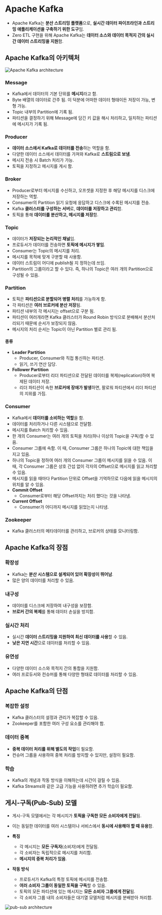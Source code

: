 # Apache Kafka

* Apache Kafka는 **분산 스트리밍 플랫폼**으로, **실시간 데이터 파이프라인과 스트리밍 애플리케이션을 구축하기 위한 도구**임.  
* Zero ETL 구현을 위해 Apache Kafka는 **데이터 소스와 데이터 목적지 간의 실시간 데이터 스트리밍을 지원**함.

## Apache Kafka의 아키텍처

![Apache Kafka architecture](https://github.com/LeeWooJung/ETLtoZeroETL/assets/31682438/c7014fe7-858e-403d-8f33-0c857b089bad)

### Message

* Kafka에서 데이터의 기본 단위를 **메시지**라고 함.
* Byte 배열의 데이터로 간주 됨. 이 덕분에 어떠한 데이터 형태이든 저장이 가능, 변형 가능.
* Topic 내부의 Partition에 기록 됨.
* 파티션을 결정하기 위해 Message에 담긴 키 값을 해시 처리하고, 일치하는 파티션에 메시지가 기록 됨.

### Producer

* **데이터 소스에서 Kafka로 데이터를 전송**하는 역할을 함.
* 다양한 데이터 소스에서 데이터를 가져와 Kafka로 **스트림으로 보냄**.
* 메시지 전송 시 Batch 처리가 가능.
* 토픽을 지정하고 메시지를 게시 함.

### Broker

* Producer로부터 메시지를 수신하고, 오프셋을 지정한 후 해당 메시지를 디스크에 저장하는 역할.
* Consumer의 Partition 읽기 요청에 응답하고 디스크에 수록된 메시지를 전송.
* Kafka **클러스터를 구성하는 서버**로, **데이터를 저장하고 관리**함.
* 토픽을 통해 **데이터를 분산하고, 메시지를 저장**함.

### Topic

* 데이터가 **저장되는 논리적인 채널**임.
* 프로듀서가 데이터를 전송하면 **토픽에 메시지가 쌓임**.
* Consumer는 Topic의 메시지를 처리.
* 메시지를 목적에 맞게 구분할 때 사용함.
* 데이터 스트림이 어디에 publish될 지 정하는데 쓰임.
* Partition의 그룹이라고 할 수 있다. 즉, 하나의 Topic은 여러 개의 Partition으로 구성될 수 있음.

### Partition

* 토픽은 **파티션으로 분할되어 병렬 처리**를 가능하게 함.
* 각 파티션은 **여러 브로커에 분산 저장**됨.
* 파티션 내부의 각 메시지는 offset으로 구분 됨.
* 파티션이 여러개라면 Kafka 클러스터가 Round Robin 방식으로 분배해서 분산처리되기 때문에 순서가 보장되지 않음.
* 메시지의 처리 순서는 Topic이 아닌 Partition 별로 관리 됨.

#### 종류

* **Leader Partition**
    - Producer, Consumer와 직접 통신하는 파티션.
    -  읽기, 쓰기 연산 담당.
* **Follower Partition**
    - Producer로부터 리더 파티션으로 전달된 데이터를 복제(replication)하여 복제된 데이터 저장.
    - 리더 파티션이 속한 **브로커에 장애가 발생**하면, 팔로워 파티션에서 리더 파티션의 지위를 가짐.

### Consumer

* Kafka에서 **데이터를 소비하는 역할**을 함.
* 데이터를 처리하거나 다른 시스템으로 전달함.
* 메시지를 Batch 처리할 수 있음.
* 한 개의 Consumer는 여러 개의 토픽을 처리(하나 이상의 Topic을 구독)할 수 있음.
* Consumer 그룹에 속함. 이 때, Consumer 그룹은 하나의 Topic에 대한 책임을 지고 있음.
* 하나의 Topic을 정하여 여러 개의 Consumer 그룹이 메시지를 읽을 수 있음. 이 때, 각 Consumer 그룹은 상호 간섭 없이 각자의 Offset으로 메시지를 읽고 처리할 수 있음.
* 메시지를 읽을 때마다 Partition 단위로 Offset을 기억하므로 다음에 읽을 메시지의 위치를 알 수 있음.
* **Commit Offset**  
    - Consumer로부터 해당 Offset까지는 처리 했다는 것을 나타냄.
* **Current Offset**  
    - Consumer가 어디까지 메시지를 읽었는지 나타냄.

### Zookeeper

* Kafka 클러스터의 메타데이터를 관리하고, 브로커의 상태를 모니터링함.

## Apache Kafka의 장점

### 확장성

* Kafka는 **분산 시스템으로 설계되어 있어 확장성이 뛰어남**.
* 많은 양의 데이터를 처리할 수 있음.

### 내구성

* 데이터를 디스크에 저장하여 내구성을 보장함.
* **브로커 간의 복제**를 통해 데이터 손실을 방지함.

### 실시간 처리

* 실시간 **데이터 스트리밍을 지원하여 최신 데이터를 사용**할 수 있음.
* **낮은 지연 시간**으로 데이터를 처리할 수 있음.

### 유연성

* 다양한 데이터 소스와 목적지 간의 통합을 지원함.
* 여러 프로듀서와 컨슈머를 통해 다양한 형태로 데이터를 처리할 수 있음.

## Apache Kafka의 단점

### 복잡한 설정

* Kafka 클러스터의 설정과 관리가 복잡할 수 있음.
* Zookeeper를 포함한 여러 구성 요소를 관리해야 함.

### 데이터 중복

* **중복 데이터 처리를 위해 별도의 작업**이 필요함.
* 컨슈머 그룹을 사용하여 중복 처리를 방지할 수 있지만, 설정이 필요함.

### 학습

* Kafka의 개념과 작동 방식을 이해하는데 시간이 걸릴 수 있음.
* Kafka Streams와 같은 고급 기능을 사용하려면 추가 학습이 필요함.

## 게시-구독(Pub-Sub) 모델

* 게시-구독 모델에서는 각 메시지가 **토픽을 구독한 모든 소비자에게 전달**됨.  
* 이는 동일한 데이터를 여러 시스템이나 서비스에서 **동시에 사용해야 할 때 유용**함.

* **특징**
    * 각 메시지는 **모든 구독자**(소비자)에게 전달됨.
    * 각 소비자는 독립적으로 메시지를 처리함.
    * **메시지의 중복 처리가 있음**.

* **작동 방식**
    * 프로듀서가 Kafka의 특정 토픽에 메시지를 전송함.
    * **여러 소비자 그룹이 동일한 토픽을 구독**할 수 있음.
    * 토픽의 모든 파티션에 있는 메시지는 **모든 소비자 그룹에게 전달**됨.
    * 각 소비자 그룹 내의 소비자들은 대기열 모델처럼 메시지를 분배받아 처리함.

![pub-sub architecture](https://github.com/LeeWooJung/AWS-SAA-C03/assets/31682438/9ba99894-50a4-48c2-8819-f9c002efbe03)
